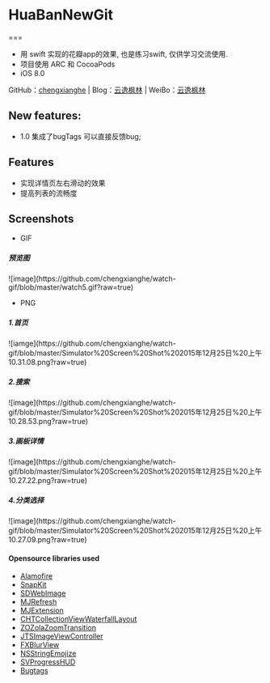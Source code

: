 # HuaBanNewGit 
===
- 用 swift 实现的花瓣app的效果, 也是练习swift, 仅供学习交流使用. 
- 项目使用 ARC 和 CocoaPods 
- iOS 8.0

GitHub：[chengxianghe](https://github.com/chengxianghe)  |  Blog：[云逸枫林](http://www.cnblogs.com/chengxianghe)  |   WeiBo：[云逸枫林](http://weibo.com/yunyifenglin)

## New features:
- 1.0 集成了bugTags 可以直接反馈bug;

## Features

- 实现详情页左右滑动的效果
- 提高列表的流畅度

## Screenshots

- GIF
<h5>预览图</h5>
![image](https://github.com/chengxianghe/watch-gif/blob/master/watch5.gif?raw=true)

- PNG
<h5>1.首页</h5>
![iamge](https://github.com/chengxianghe/watch-gif/blob/master/Simulator%20Screen%20Shot%202015年12月25日%20上午10.31.08.png?raw=true)

<h5>2.搜索</h5>
![image](https://github.com/chengxianghe/watch-gif/blob/master/Simulator%20Screen%20Shot%202015年12月25日%20上午10.28.53.png?raw=true)

<h5>3.画板详情</h5>
![image](https://github.com/chengxianghe/watch-gif/blob/master/Simulator%20Screen%20Shot%202015年12月25日%20上午10.27.22.png?raw=true)

<h5>4.分类选择</h5>
![image](https://github.com/chengxianghe/watch-gif/blob/master/Simulator%20Screen%20Shot%202015年12月25日%20上午10.27.09.png?raw=true)


#### Opensource libraries used

- [Alamofire](https://github.com/Alamofire/Alamofire)
- [SnapKit](https://github.com/SnapKit/SnapKit)
- [SDWebImage](https://github.com/rs/SDWebImage)
- [MJRefresh](https://github.com/CoderMJLee/MJRefresh)
- [MJExtension](https://github.com/CoderMJLee/MJExtension)
- [CHTCollectionViewWaterfallLayout](https://github.com/chiahsien/CHTCollectionViewWaterfallLayout)
- [ZOZolaZoomTransition](https://github.com/NewAmsterdamLabs/ZOZolaZoomTransition)
- [JTSImageViewController](https://github.com/jaredsinclair/JTSImageViewController)
- [FXBlurView](https://github.com/nicklockwood/FXBlurView)
- [NSStringEmojize](https://github.com/diy/NSStringEmojize)
- [SVProgressHUD](https://github.com/TransitApp/SVProgressHUD)
- [Bugtags](https://github.com/bugtags/Bugtags-iOS)

<!--## Licence-->

<!--This project uses MIT License.-->
